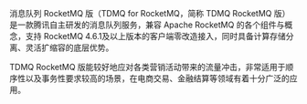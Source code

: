 消息队列 RocketMQ 版（TDMQ for RocketMQ，简称 TDMQ RocketMQ 版）是一款腾讯自主研发的消息队列服务，兼容 Apache RocketMQ 的各个组件与概念，支持 RocketMQ 4.6.1及以上版本的客户端零改造接入，同时具备计算存储分离、灵活扩缩容的底层优势。

TDMQ RocketMQ 版能较好地应对各类营销活动带来的流量冲击，非常适用于顺序性以及事务性要求较高的场景，在电商交易、金融结算等领域有着十分广泛的应用。
